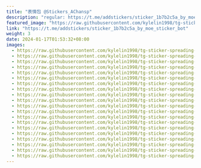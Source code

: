```yaml
---
title: "表情包 @Stickers_AChansp"
description: "regular: https://t.me/addstickers/sticker_1b7b2c5a_by_moe_sticker_bot"
featured_image: "https://raw.githubusercontent.com/kylelin1998/tg-sticker-spreading-worldwide-images/main/img/ecc31c8f-5228-4a1b-bab4-64294957f962.jpg"
link: "https://t.me/addstickers/sticker_1b7b2c5a_by_moe_sticker_bot"
weight: 3
date: 2024-01-17T01:53:32+08:00
images:
  - https://raw.githubusercontent.com/kylelin1998/tg-sticker-spreading-worldwide-images/main/img/ecc31c8f-5228-4a1b-bab4-64294957f962.jpg
  - https://raw.githubusercontent.com/kylelin1998/tg-sticker-spreading-worldwide-images/main/img/cd8e3f77-fe5a-4263-a96d-a59b385030f7.jpg
  - https://raw.githubusercontent.com/kylelin1998/tg-sticker-spreading-worldwide-images/main/img/d408b9c6-d0ff-42a4-a66d-63c86fe61dea.jpg
  - https://raw.githubusercontent.com/kylelin1998/tg-sticker-spreading-worldwide-images/main/img/f0f4dd11-074e-49e3-94b7-45efb30f24a9.jpg
  - https://raw.githubusercontent.com/kylelin1998/tg-sticker-spreading-worldwide-images/main/img/9fd1c9a2-5fe2-47b5-ac3e-0704c16d2729.jpg
  - https://raw.githubusercontent.com/kylelin1998/tg-sticker-spreading-worldwide-images/main/img/06c983ea-ed5f-4ad6-a3e1-97af42a3b02b.jpg
  - https://raw.githubusercontent.com/kylelin1998/tg-sticker-spreading-worldwide-images/main/img/4b8b3f23-074c-4225-a388-e1c18c055c5a.jpg
  - https://raw.githubusercontent.com/kylelin1998/tg-sticker-spreading-worldwide-images/main/img/6fe75e0d-d21d-4e94-9216-385f1677bd18.jpg
  - https://raw.githubusercontent.com/kylelin1998/tg-sticker-spreading-worldwide-images/main/img/a184234e-518f-4e30-a408-a31b45dbc50f.jpg
  - https://raw.githubusercontent.com/kylelin1998/tg-sticker-spreading-worldwide-images/main/img/ebf96da2-96af-4d8f-87a1-db7bb468fe63.jpg
  - https://raw.githubusercontent.com/kylelin1998/tg-sticker-spreading-worldwide-images/main/img/e171a6de-76f2-40ab-b393-c5b5acd91125.jpg
  - https://raw.githubusercontent.com/kylelin1998/tg-sticker-spreading-worldwide-images/main/img/2a489aa6-bb94-467d-bb93-624fa0bf18d0.jpg
  - https://raw.githubusercontent.com/kylelin1998/tg-sticker-spreading-worldwide-images/main/img/c610c749-e283-41e6-85f5-654edc3d4a62.jpg
  - https://raw.githubusercontent.com/kylelin1998/tg-sticker-spreading-worldwide-images/main/img/ed1ffd26-263a-4e3a-87a8-96a051b37922.jpg
  - https://raw.githubusercontent.com/kylelin1998/tg-sticker-spreading-worldwide-images/main/img/0a4a85e6-0cbf-4451-ac23-94236bbbe266.jpg
  - https://raw.githubusercontent.com/kylelin1998/tg-sticker-spreading-worldwide-images/main/img/bd1f5d8b-f3b0-483a-b773-e6bcabc25d9a.jpg
  - https://raw.githubusercontent.com/kylelin1998/tg-sticker-spreading-worldwide-images/main/img/d1c03059-a771-4f94-ba65-a18cbf48c369.jpg
  - https://raw.githubusercontent.com/kylelin1998/tg-sticker-spreading-worldwide-images/main/img/76a78673-46f0-45da-a6d5-bd0703c42eea.jpg
  - https://raw.githubusercontent.com/kylelin1998/tg-sticker-spreading-worldwide-images/main/img/b7f3fda0-18f6-4f1a-b614-f94e74844ade.jpg
  - https://raw.githubusercontent.com/kylelin1998/tg-sticker-spreading-worldwide-images/main/img/8c77d7c0-5f65-4a10-8a35-80d1b52845aa.jpg
---
```

